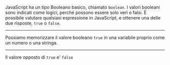 JavaScript ha un tipo Booleano basico, chiamato `boolean`.
I valori booleani sono indicati come logici, perché possono essere solo veri o falsi.
È possibile valutare qualsiasi espressione in JavaScript, e ottenere una delle due risposte, `true` o `false`.

---

Possiamo memorizzare il valore booleano `true` in una variabile proprio come un numero o una stringa.

---

Il valore opposto di `true` e' `false`
